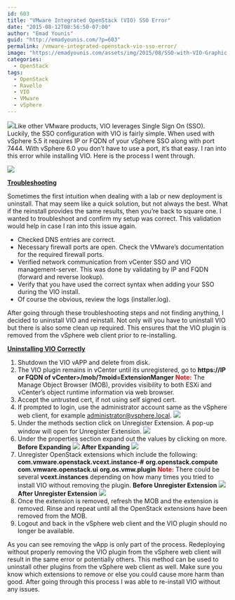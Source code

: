 ```yaml
---
id: 603
title: "VMware Integrated OpenStack (VIO) SSO Error"
date: "2015-08-12T08:56:50-07:00"
author: "Emad Younis"
guid: "http://emadyounis.com/?p=603"
permalink: /vmware-integrated-openstack-vio-sso-error/
image: "https://emadyounis.com/assets/img/2015/08/SSO-with-VIO-Graphic.png"
categories:
  - OpenStack
tags:
  - OpenStack
  - Ravello
  - VIO
  - VMware
  - vSphere
---
```


![](https://emadyounis.com/assets/img/2015/08/SSO-with-VIO-Graphic.png?resize=309%2C217)Like other VMware products, VIO leverages Single Sign On (SSO). Luckily, the SSO configuration with VIO is fairly simple. When used with vSphere 5.5 it requires IP or FQDN of your vSphere SSO along with port 7444. With vSphere 6.0 you don’t have to use a port, it’s that easy. I ran into this error while installing VIO. Here is the process I went through.

[![](https://emadyounis.com/assets/img/2015/07/VIO-SSO-Error.jpg?resize=322%2C140)](https://emadyounis.com/assets/img/2015/07/VIO-SSO-Error.jpg)

<span style="text-decoration: underline;">**Troubleshooting**</span>

Sometimes the first intuition when dealing with a lab or new deployment is uninstall. That may seem like a quick solution, but not always the best. What if the reinstall provides the same results, then you’re back to square one. I wanted to troubleshoot and confirm my setup was correct. This validation would help in case I ran into this issue again.

- Checked DNS entries are correct.
- Necessary firewall ports are open. Check the VMware’s documentation for the required firewall ports.
- Verified network communication from vCenter SSO and VIO management-server. This was done by validating by IP and FQDN (forward and reverse lookup).
- Verify that you have used the correct syntax when adding your SSO during the VIO install.
- Of course the obvious, review the logs (installer.log).

After going through these troubleshooting steps and not finding anything, I decided to uninstall VIO and reinstall. Not only will you have to uninstall VIO but there is also some clean up required. This ensures that the VIO plugin is removed from the vSphere web client prior to re-installing.

<span style="text-decoration: underline;">**Uninstalling VIO Correctly**</span>

1. Shutdown the VIO vAPP and delete from disk.
2. The VIO plugin remains in vCenter until its unregistered, go to **https://IP or FQDN of vCenter&gt;/mob/?moid=ExtensionManger**
   <span style="color: #ff0000;">**Note:**</span> The Manage Object Browser (MOB), provides visibility to both ESXi and vCenter’s object runtime information via web browser.
3. Accept the untrusted cert, if not using self signed cert.
4. If prompted to login, use the administrator account same as the vSphere web client, for example administrator@vsphere.local.
   [![](https://emadyounis.com/assets/img/2015/08/Mob-Login-VIO.jpg?resize=363%2C287)](https://emadyounis.com/assets/img/2015/08/Mob-Login-VIO.jpg)
5. Under the methods section click on Unregister Extension. A pop-up window will open for Unregister Extension.
   [![](https://emadyounis.com/assets/img/2015/08/VIO-Unrgister-Extenion.jpg?resize=1264%2C584)](https://emadyounis.com/assets/img/2015/08/VIO-Unrgister-Extenion.jpg)
6. Under the properties section expand out the values by clicking on more.
   **Before Expanding**
   [![](https://emadyounis.com/assets/img/2015/08/VIO-Properties-More.jpg?resize=1264%2C276)](https://emadyounis.com/assets/img/2015/08/VIO-Properties-More.jpg)
   **After Expanding**
   [![](https://emadyounis.com/assets/img/2015/08/VIO-Properties-More-Expanded.jpg?resize=1241%2C558)](https://emadyounis.com/assets/img/2015/08/VIO-Properties-More-Expanded.jpg)
7. Unregister OpenStack extensions which include the following:
   **com.vmware.openstack.vcext.instance-#**
   **org.openstack.compute**
   **com.vmware.openstack.ui**
   **org.os.vmw.plugin**
   <span style="color: #ff0000;">**Note:**</span> There could be several **vcext.instances** depending on how many times you tried to install VIO without removing the plugin.
   **Before Unregister Extension**
   [![](https://emadyounis.com/assets/img/2015/08/VIO-Unregister-Extension.jpg?resize=818%2C303)](https://emadyounis.com/assets/img/2015/08/VIO-Unregister-Extension.jpg)
   **After Unregister Extension**
   [![](https://emadyounis.com/assets/img/2015/08/After-VIO-Unrgister-Extension.jpg?resize=796%2C340)](https://emadyounis.com/assets/img/2015/08/After-VIO-Unrgister-Extension.jpg)
8. Once the extension is removed, refresh the MOB and the extension is removed. Rinse and repeat until all the OpenStack extensions have been removed from the MOB.
9. Logout and back in the vSphere web client and the VIO plugin should no longer be available.

As you can see removing the vApp is only part of the process. Redeploying without properly removing the VIO plugin from the vSphere web client will result in the same error or potentially others. This method can be used to uninstall other plugins from the vSphere web client as well. Make sure you know which extensions to remove or else you could cause more harm than good. After going through this process I was able to re-install VIO without any issues.
